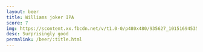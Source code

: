 ```yaml
---
layout: beer
title: Williams joker IPA
score: 7
img: https://scontent.xx.fbcdn.net/v/t1.0-0/p480x480/935627_10151694535958745_491079820_n.jpg?oh=6e760f6e52409985cf8ff917af465374&oe=592054BA
desc: Surprisingly good
permalink: /beer/:title.html
---
```

